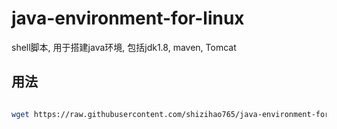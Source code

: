 # java-environment-for-linux
shell脚本, 用于搭建java环境, 包括jdk1.8, maven, Tomcat

## 用法

```bash

wget https://raw.githubusercontent.com/shizihao765/java-environment-for-linux/master/install-java-maven-tomcat.sh && sudo bash install-java-maven-tomcat.sh

```



